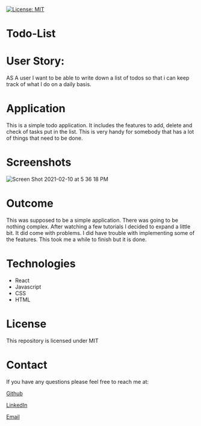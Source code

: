 [![License: MIT](https://img.shields.io/badge/License-MIT-yellow.svg)](https://opensource.org/licenses/MIT)


# Todo-List

# User Story:

AS A user I want to be able to write down a list of todos so that i can keep track of what I do on a daily basis.

# Application
This is a simple todo application. It includes the features to add, delete and check of tasks put in the list. This is very handy for somebody that has a lot of things that need to be done.

# Screenshots
![Screen Shot 2021-02-10 at 5 36 18 PM](https://user-images.githubusercontent.com/65634748/107581991-df5c5900-6bc6-11eb-9f64-5f595db5fbf6.png)
# Outcome

This was supposed to be a simple application. There was going to be nothing complex. After watching a few tutorials I decided to expand a little bit. It did come with problems. I did have trouble with implementing some of the features. This took me a while to finish but it is done.


# Technologies

- React
- Javascript
- CSS
- HTML

# License
This repository is licensed under MIT

# Contact
If you have any questions please feel free to reach me at:

[Github](https://github.com/ARam2142)

[LinkedIn](https://www.linkedin.com/in/andres-ramirez12/)

[Email](andresaaramirez730@gmail.com)


